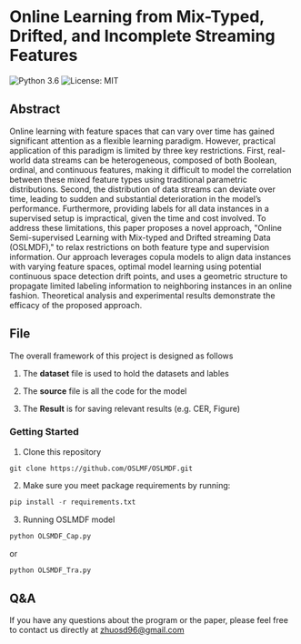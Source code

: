 # Online Learning from Mix-Typed, Drifted, and Incomplete Streaming Features

![Python 3.6](https://img.shields.io/badge/python-3.6-green.svg)
![License: MIT](https://img.shields.io/badge/License-MIT-green.svg)

## Abstract
Online learning with feature spaces that can vary over time has gained significant attention as a flexible learning paradigm. However, practical application of this paradigm is limited by three key restrictions. First, real-world data streams can be heterogeneous, composed of both Boolean, ordinal, and continuous features, making it difficult to model the correlation between these mixed feature types using traditional parametric distributions. Second, the distribution of data streams can deviate over time, leading to sudden and substantial deterioration in the model’s performance. Furthermore, providing labels for all data instances in a supervised setup is impractical, given the time and cost involved. To address these limitations, this paper proposes a novel approach, "Online Semi-supervised Learning with Mix-typed and Drifted streaming Data (OSLMDF)," to relax restrictions on both feature type and supervision information. Our approach leverages copula models to align data instances with varying feature spaces, optimal model learning using potential continuous space detection drift points, and uses a geometric structure to propagate limited labeling information to neighboring instances in an online fashion. Theoretical analysis and experimental results demonstrate the efficacy of the proposed approach. 

## File

The overall framework of this project is designed as follows
1. The **dataset** file is used to hold the datasets and lables

2. The **source** file is all the code for the model

3. The **Result** is for saving relevant results (e.g. CER, Figure)

### Getting Started
1. Clone this repository

```
git clone https://github.com/OSLMF/OSLMDF.git
```

2. Make sure you meet package requirements by running:

```python
pip install -r requirements.txt
```

3. Running OSLMDF model

```python
python OLSMDF_Cap.py
```

or 

```python
python OLSMDF_Tra.py
```

## Q&A
If you have any questions about the program or the paper, please feel free to contact us directly at zhuosd96@gmail.com


